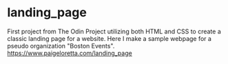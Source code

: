 # landing_page
First project from The Odin Project utilizing both HTML and CSS to create a classic landing page for a website. Here I make a sample webpage for a pseudo organization "Boston Events".
https://www.paigeloretta.com/landing_page
